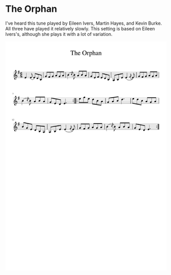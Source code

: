 # The Orphan

I've heard this tune played by Eileen Ivers, Martin Hayes, and Kevin Burke. All three have played it relatively slowly. This setting is based on Eileen Ivers's, although she plays it with a lot of variation.

![The Orphan](The_Orphan-1.png)